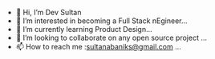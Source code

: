 - 👋 Hi, I’m Dev Sultan
- 👀 I’m interested in becoming a Full Stack nEgineer...
- 🌱 I’m currently learning Product Design...
- 💞️ I’m looking to collaborate on any open source project ...
- 📫 How to reach me :sultanabaniks@gmail.com ...

<!---
Pro-Sultan/Pro-Sultan is a ✨ special ✨ repository because its `README.md` (this file) appears on your GitHub profile.
You can click the Preview link to take a look at your changes.
--->
